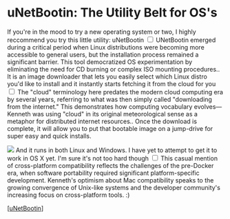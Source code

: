 # uNetBootin: The Utility Belt for OS's

  If you're in the mood to try a new operating system or two, I highly reccommend you try this little utility: uNetBootin<label for="sn-1" class="margin-toggle sidenote-number"></label>
<input type="checkbox" id="sn-1" class="margin-toggle"/>
<span class="sidenote">UNetBootin emerged during a critical period when Linux distributions were becoming more accessible to general users, but the installation process remained a significant barrier. This tool democratized OS experimentation by eliminating the need for CD burning or complex ISO mounting procedures.</span>. It is an image downloader that lets you easily select which Linux distro you'd like to install and it instantly starts fetching it from the cloud for you<label for="sn-2" class="margin-toggle sidenote-number"></label>
<input type="checkbox" id="sn-2" class="margin-toggle"/>
<span class="sidenote">The "cloud" terminology here predates the modern cloud computing era by several years, referring to what was then simply called "downloading from the internet." This demonstrates how computing vocabulary evolves—Kenneth was using "cloud" in its original meteorological sense as a metaphor for distributed internet resources.</span>. Once the download is complete, it will allow you to put that bootable image on a jump\-drive for super easy and quick installs.

 ![](http://upload.wikimedia.org/wikipedia/en/f/ff/Unetbootin_on_Windows.png) And it runs in both Linux and Windows. I have yet to attempt to get it to work in OS X yet. I'm sure it's not too hard though<label for="sn-3" class="margin-toggle sidenote-number"></label>
<input type="checkbox" id="sn-3" class="margin-toggle"/>
<span class="sidenote">This casual mention of cross-platform compatibility reflects the challenges of the pre-Docker era, when software portability required significant platform-specific development. Kenneth's optimism about Mac compatibility speaks to the growing convergence of Unix-like systems and the developer community's increasing focus on cross-platform tools.</span> :)

 \[[uNetBootin](http://unetbootin.sourceforge.net)]

 

 